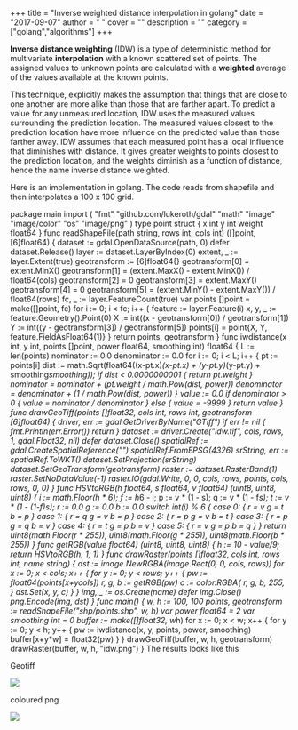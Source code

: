 
+++
title = "Inverse weighted distance interpolation in golang"
date = "2017-09-07"
author = " "
cover = ""
description = ""
category = ["golang","algorithms"]
+++

**Inverse distance weighting** (IDW) is a type of deterministic method for multivariate **interpolation** with a known scattered set of points. The assigned values to unknown points are calculated with a **weighted** average of the values available at the known points.

 This technique, explicitly makes the assumption that things that are close to one another are more alike than those that are farther apart. To predict a value for any unmeasured location, IDW uses the measured values surrounding the prediction location. The measured values closest to the prediction location have more influence on the predicted value than those farther away. IDW assumes that each measured point has a local influence that diminishes with distance. It gives greater weights to points closest to the prediction location, and the weights diminish as a function of distance, hence the name inverse distance weighted.

 Here is an implementation in golang. The code reads from shapefile and then interpolates a 100 x 100 grid.

 package main import ( "fmt" "github.com/lukeroth/gdal" "math" "image" "image/color" "os" "image/png" ) type point struct { x int y int weight float64 } func readShapeFile(path string, rows int, cols int) ([]point, [6]float64) { dataset := gdal.OpenDataSource(path, 0) defer dataset.Release() layer := dataset.LayerByIndex(0) extent, \_ := layer.Extent(true) geotransform := [6]float64{} geotransform[0] = extent.MinX() geotransform[1] = (extent.MaxX() - extent.MinX()) / float64(cols) geotransform[2] = 0 geotransform[3] = extent.MaxY() geotransform[4] = 0 geotransform[5] = (extent.MinY() - extent.MaxY()) / float64(rows) fc, \_ := layer.FeatureCount(true) var points []point = make([]point, fc) for i := 0; i < fc; i++ { feature := layer.Feature(i) x, y, \_ := feature.Geometry().Point(0) X := int((x - geotransform[0]) / geotransform[1]) Y := int((y - geotransform[3]) / geotransform[5]) points[i] = point{X, Y, feature.FieldAsFloat64(1)} } return points, geotransform } func iwdistance(x int, y int, points []point, power float64, smoothing int) float64 { L := len(points) nominator := 0.0 denominator := 0.0 for i := 0; i < L; i++ { pt := points[i] dist := math.Sqrt(float64((x-pt.x)*(x-pt.x) + (y-pt.y)*(y-pt.y) + smoothing*smoothing)); if dist < 0.0000000001 { return pt.weight } nominator = nominator + (pt.weight / math.Pow(dist, power)) denominator = denominator + (1 / math.Pow(dist, power)) } value := 0.0 if denominator > 0 { value = nominator / denominator } else { value = -9999 } return value } func drawGeoTiff(points []float32, cols int, rows int, geotransform [6]float64) { driver, err := gdal.GetDriverByName("GTiff") if err != nil { fmt.Println(err.Error()) return } dataset := driver.Create("idw.tif", cols, rows, 1, gdal.Float32, nil) defer dataset.Close() spatialRef := gdal.CreateSpatialReference("") spatialRef.FromEPSG(4326) srString, err := spatialRef.ToWKT() dataset.SetProjection(srString) dataset.SetGeoTransform(geotransform) raster := dataset.RasterBand(1) raster.SetNoDataValue(-1) raster.IO(gdal.Write, 0, 0, cols, rows, points, cols, rows, 0, 0) } func HSVtoRGB(h float64, s float64, v float64) (uint8, uint8, uint8) { i := math.Floor(h * 6); f := h*6 - i; p := v * (1 - s); q := v * (1 - f*s); t := v * (1 - (1-f)*s); r := 0.0 g := 0.0 b := 0.0 switch int(i) % 6 { case 0: { r = v g = t b = p } case 1: { r = q g = v b = p } case 2: { r = p g = v b = t } case 3: { r = p g = q b = v } case 4: { r = t g = p b = v } case 5: { r = v g = p b = q } } return uint8(math.Floor(r * 255)), uint8(math.Floor(g * 255)), uint8(math.Floor(b * 255)) } func getRGB(value float64) (uint8, uint8, uint8) { h := 10 - value/9; return HSVtoRGB(h, 1, 1) } func drawRaster(points []float32, cols int, rows int, name string) { dst := image.NewRGBA(image.Rect(0, 0, cols, rows)) for x := 0; x < cols; x++ { for y := 0; y < rows; y++ { pw := float64(points[x+y*cols]) r, g, b := getRGB(pw) c := color.RGBA{ r, g, b, 255, } dst.Set(x, y, c) } } img, \_ := os.Create(name) defer img.Close() png.Encode(img, dst) } func main() { w, h := 100, 100 points, geotransform := readShapeFile("shp/points.shp", w, h) var power float64 = 2 var smoothing int = 0 buffer := make([]float32, w*h) for x := 0; x < w; x++ { for y := 0; y < h; y++ { pw := iwdistance(x, y, points, power, smoothing) buffer[x+y*w] = float32(pw) } } drawGeoTiff(buffer, w, h, geotransform) drawRaster(buffer, w, h, "idw.png") }   The results looks like this

  

 Geotiff

 ![](/media/idw-tiff.jpg)   

 coloured png

 ![](/media/idw.png) 

